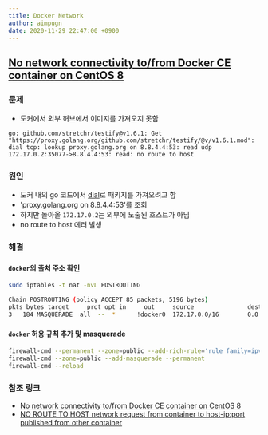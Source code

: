 ```yaml
---
title: Docker Network
author: aimpugn
date: 2020-11-29 22:47:00 +0900
---
```


## [No network connectivity to/from Docker CE container on CentOS 8](https://serverfault.com/a/987687/602508)

### 문제

- 도커에서 외부 허브에서 이미지를 가져오지 못함

```
go: github.com/stretchr/testify@v1.6.1: Get "https://proxy.golang.org/github.com/stretchr/testify/@v/v1.6.1.mod": dial tcp: lookup proxy.golang.org on 8.8.4.4:53: read udp 172.17.0.2:35077->8.8.4.4:53: read: no route to host
```

### 원인

- 도커 내의 go 코드에서 [dial](https://golang.org/pkg/net/#Dial)로 패키지를 가져오려고 함
- 'proxy.golang.org on 8.8.4.4:53'를 조회
- 하지만 돌아올 `172.17.0.2`는 외부에 노출된 호스트가 아님
- no route to host 에러 발생

### 해결

#### `docker`의 출처 주소 확인

```sh
sudo iptables -t nat -nvL POSTROUTING

Chain POSTROUTING (policy ACCEPT 85 packets, 5196 bytes)
pkts bytes target     prot opt in     out     source               destination
3   184 MASQUERADE  all  --  *      !docker0  172.17.0.0/16        0.0.0.0/0
```

#### `docker` 허용 규칙 추가 및 masquerade

```sh
firewall-cmd --permanent --zone=public --add-rich-rule='rule family=ipv4 source address=172.17.0.0/16 accept'
firewall-cmd --zone=public --add-masquerade --permanent
firewall-cmd --reload
```

### 참조 링크

- [No network connectivity to/from Docker CE container on CentOS 8](https://serverfault.com/questions/987686/no-network-connectivity-to-from-docker-ce-container-on-centos-8)
- [NO ROUTE TO HOST network request from container to host-ip:port published from other container](https://forums.docker.com/t/no-route-to-host-network-request-from-container-to-host-ip-port-published-from-other-container/39063)
